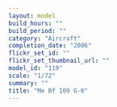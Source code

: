 ```yaml
---
layout: model
build_hours: ""
build_period: ""
category: "Aircraft"
completion_date: "2006"
flickr_set_id: ""
flickr_set_thumbnail_url: ""
model_id: "119"
scale: "1/72"
summary: ""
title: "Me Bf 109 G-6"
---
```



